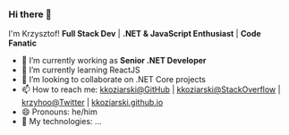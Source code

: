### Hi there 👋

I'm Krzysztof!
**Full Stack Dev** | **.NET & JavaScript Enthusiast** | **Code Fanatic**

- 🔭 I’m currently working as **Senior .NET Developer**
- 🌱 I’m currently learning ReactJS
- 👯 I’m looking to collaborate on .NET Core projects
- 📫 How to reach me: [kkoziarski@GitHub](https://github.com/kkoziarski) | [kkoziarski@StackOverflow](https://stackoverflow.com/story/kkoziarski) | [krzyhoo@Twitter](https://twitter.com/krzyhoo) | [kkoziarski.github.io](https://kkoziarski.github.io)
- 😄 Pronouns: he/him
- 🔨 My technologies: ...

<!--
**kkoziarski/kkoziarski** is a ✨ _special_ ✨ repository because its `README.md` (this file) appears on your GitHub profile.

Here are some ideas to get you started:

- 🔭 I’m currently working on ...
- 🌱 I’m currently learning ...
- 👯 I’m looking to collaborate on ...
- 🤔 I’m looking for help with ...
- 💬 Ask me about ...
- 📫 How to reach me: ...
- 😄 Pronouns: ...
- ⚡ Fun fact: ...
-->
